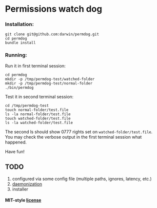 # Permissions watch dog

### Installation:

    git clone git@github.com:darwin/permdog.git
    cd permdog
    bundle install

### Running:

Run it in first terminal session:

    cd permdog
    mkdir -p /tmp/permdog-test/watched-folder
    mkdir -p /tmp/permdog-test/normal-folder
    ./bin/permdog

Test it in second terminal session:

    cd /tmp/permdog-test
    touch normal-folder/test.file
    ls -la normal-folder/test.file
    touch watched-folder/test.file
    ls -la watched-folder/test.file

The second ls should show 0777 rights set on `watched-folder/test.file`. You may check the verbose output in the first terminal session what happened.

Have fun!

## TODO

1. configured via some config file (multiple paths, ignores, latency, etc.)
2. [daemonization](http://daemons.rubyforge.org)
3. installer

#### MIT-style [license](https://raw.github.com/darwin/permdog/master/license.txt)